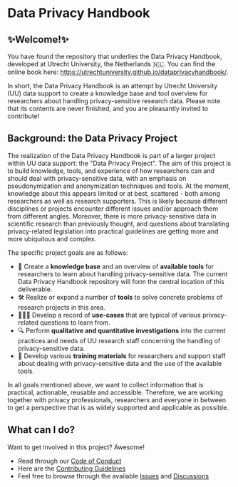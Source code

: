 # Data Privacy Handbook

## ✨Welcome!✨

You have found the repository that underlies the Data Privacy Handbook, developed at Utrecht University, the Netherlands 🇳🇱. You can find the online book here: https://utrechtuniversity.github.io/dataprivacyhandbook/. 

In short, the Data Privacy Handbook is an attempt by Utrecht University (UU) data support to create a knowledge base and tool overview for researchers about handling privacy-sensitive research data. Please note that its contents are never finished, and you are pleasantly invited to contribute!

## Background: the Data Privacy Project
The realization of the Data Privacy Handbook is part of a larger project within UU data support: the "Data Privacy Project". The aim of this project is to build knowledge, tools, and experience of how researchers can and should deal with privacy-sensitive data, with an emphasis on pseudonymization and anonymization techniques and tools. At the moment, knowledge about this appears limited or at best, scattered - both among researchers as well as research supporters. This is likely because different disciplines or projects encounter different issues and/or approach them from different angles. Moreover, there is more privacy-sensitive data in scientific research than previously thought, and questions about translating privacy-related legislation into practical guidelines are getting more and more ubiquitous and complex. 

The specific project goals are as follows:  
- 🧠 Create a **knowledge base** and an overview of **available tools** for researchers to learn about handling privacy-sensitive data. The current Data Privacy Handbook repository will form the central location of this deliverable.
- 🛠️ Realize or expand a number of **tools** to solve concrete problems of research projects in this area. 
- 🧑‍🤝‍🧑 Develop a record of **use-cases** that are typical of various privacy-related questions to learn from.
- 🔍 Perform **qualitative and quantitative investigations** into the current practices and needs of UU research staff concerning the handling of privacy-sensitive data.
- 💪 Develop various **training materials** for researchers and support staff about dealing with privacy-sensitive data and the use of the available tools.  

In all goals mentioned above, we want to collect information that is practical, actionable, reusable and accessible. Therefore, we are working together with privacy professionals, researchers and everyone in between to get a perspective that is as widely supported and applicable as possible.

## What can I do?
Want to get involved in this project? Awesome!
- Read through our [Code of Conduct](https://github.com/UtrechtUniversity/dataprivacyhandbook/blob/main/CODE_OF_CONDUCT.md)
- Here are the [Contributing Guidelines](https://github.com/UtrechtUniversity/dataprivacyhandbook/blob/housekeeping/CONTRIBUTING.md)
- Feel free to browse through the available [Issues](https://github.com/UtrechtUniversity/dataprivacyhandbook/issues) and [Discussions](https://github.com/UtrechtUniversity/dataprivacyhandbook/discussions)